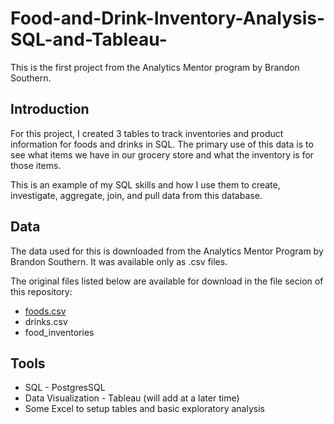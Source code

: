 # Food-and-Drink-Inventory-Analysis-SQL-and-Tableau-
This is the first project from the Analytics Mentor program by Brandon Southern.

## Introduction

For this project, I created 3 tables to track inventories and product information for foods and drinks in SQL.
The primary use of this data is to see what items we have in our grocery store and what the inventory is for those items.

This is an example of my SQL skills and how I use them to create, investigate, aggregate, join, and pull data from this database.


## Data
The data used for this is downloaded from the Analytics Mentor Program by Brandon Southern.
It was available only as .csv files.

The original files listed below are available for download in the file secion of this repository:

- [foods.csv](https://github.com/PaxtonTaylor/Food-and-Drink-Inventory-Analysis-SQL-and-Tableau-/blob/be6ea7af59446b8a6566f19f65eae881f84807f0/foods.csv)
- drinks.csv
- food_inventories


## Tools

- SQL - PostgresSQL
- Data Visualization - Tableau (will add at a later time)
- Some Excel to setup tables and basic exploratory analysis

